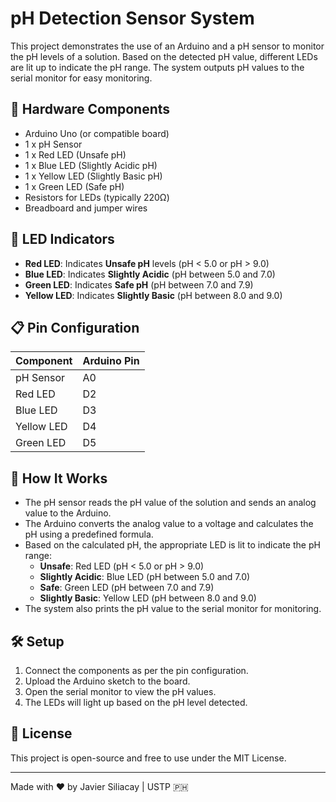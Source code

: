 # pH Detection Sensor System

This project demonstrates the use of an Arduino and a pH sensor to monitor the pH levels of a solution. Based on the detected pH value, different LEDs are lit up to indicate the pH range. The system outputs pH values to the serial monitor for easy monitoring.

## 🔧 Hardware Components
- Arduino Uno (or compatible board)
- 1 x pH Sensor
- 1 x Red LED (Unsafe pH)
- 1 x Blue LED (Slightly Acidic pH)
- 1 x Yellow LED (Slightly Basic pH)
- 1 x Green LED (Safe pH)
- Resistors for LEDs (typically 220Ω)
- Breadboard and jumper wires

## 🌈 LED Indicators
- **Red LED**: Indicates **Unsafe pH** levels (pH < 5.0 or pH > 9.0)
- **Blue LED**: Indicates **Slightly Acidic** (pH between 5.0 and 7.0)
- **Green LED**: Indicates **Safe pH** (pH between 7.0 and 7.9)
- **Yellow LED**: Indicates **Slightly Basic** (pH between 8.0 and 9.0)

## 📋 Pin Configuration
| Component    | Arduino Pin |
|--------------|-------------|
| pH Sensor    | A0          |
| Red LED      | D2          |
| Blue LED     | D3          |
| Yellow LED   | D4          |
| Green LED    | D5          |

## 🧠 How It Works
- The pH sensor reads the pH value of the solution and sends an analog value to the Arduino.
- The Arduino converts the analog value to a voltage and calculates the pH using a predefined formula.
- Based on the calculated pH, the appropriate LED is lit to indicate the pH range:
  - **Unsafe**: Red LED (pH < 5.0 or pH > 9.0)
  - **Slightly Acidic**: Blue LED (pH between 5.0 and 7.0)
  - **Safe**: Green LED (pH between 7.0 and 7.9)
  - **Slightly Basic**: Yellow LED (pH between 8.0 and 9.0)
- The system also prints the pH value to the serial monitor for monitoring.

## 🛠️ Setup
1. Connect the components as per the pin configuration.
2. Upload the Arduino sketch to the board.
3. Open the serial monitor to view the pH values.
4. The LEDs will light up based on the pH level detected.

## 📝 License
This project is open-source and free to use under the MIT License.

---

Made with ❤️ by Javier Siliacay | USTP 🇵🇭
